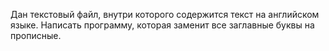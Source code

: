 Дан текстовый файл, внутри которого содержится текст на английском языке. Написать программу, которая заменит все заглавные буквы на прописные.
